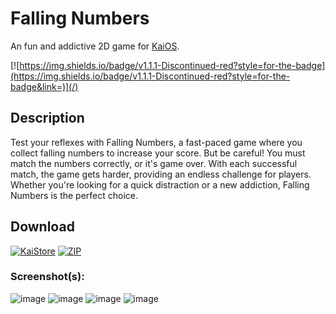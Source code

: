 # Falling Numbers
An fun and addictive 2D game for [KaiOS](https://www.kaiostech.com).
<br>

[![https://img.shields.io/badge/v1.1.1-Discontinued-red?style=for-the-badge](https://img.shields.io/badge/v1.1.1-Discontinued-red?style=for-the-badge&link=)](/)

## Description
Test your reflexes with Falling Numbers, a fast-paced game where you collect falling numbers to increase your score.
But be careful! You must match the numbers correctly, or it's game over.
With each successful match, the game gets harder, providing an endless challenge for players.
Whether you're looking for a quick distraction or a new addiction, Falling Numbers is the perfect choice.
<br>

## Download
[![KaiStore](https://img.shields.io/badge/KaiStore-6F02B5?logo=kaios&link=https://www.kaiostech.com/store/apps/?bundle_id=fallingnumbers)](https://www.kaiostech.com/store/apps/?bundle_id=fallingnumbers)
[![ZIP](https://img.shields.io/badge/ZIP-181717?logo=github&link=https://github.com/W4IT-Dev/Falling-Numbers/releases/download/v1.1.1/Falling.Numbers.v1.1.1.zip)](https://github.com/W4IT-Dev/Falling-Numbers/releases/download/v1.1.1/Falling.Numbers.v1.1.1.zip)
<br>

### Screenshot(s):
![image](https://github.com/W4IT-Dev/Falling-Numbers/assets/110252354/9465c95f-4fe2-4836-b410-477f711ccadb)
![image](https://github.com/W4IT-Dev/Falling-Numbers/assets/110252354/252dab55-6b76-42e5-8bdc-9b31b8851db7)
![image](https://github.com/W4IT-Dev/Falling-Numbers/assets/110252354/fd02b49f-92ff-457c-8ed3-7e3b2ae6ed72)
![image](https://github.com/W4IT-Dev/Falling-Numbers/assets/110252354/8985567d-1824-4c38-9da3-5aabbc35bdcb)
